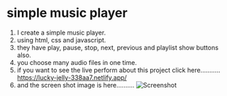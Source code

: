 # simple music player 
  1. I create a simple music player.
  2. using html, css and javascript.
  3. they have play, pause, stop, next, previous and playlist show buttons also.
  4. you choose many audio files in one time.
  5. if you want to see the live perform about this project click here...........
     https://lucky-jelly-338aa7.netlify.app/      
  6. and the screen shot image is here..........
       ![Screenshot](https://github.com/Suvathik0119/music-player/assets/153272381/beb7ab47-323d-49c5-b6bd-9aa5b57d0521)
